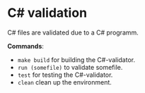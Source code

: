 # C# validation 

C# files are validated due to a C# programm.

**Commands**:

* `make build` for building the C#-validator.
* `run (somefile)` to validate somefile.
* `test` for testing the C#-validator.
* `clean` clean up the environment.
